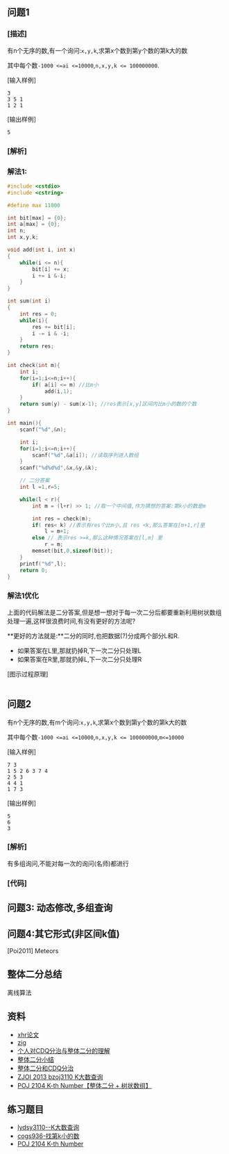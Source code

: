 ## 问题1

### [描述]

有n个无序的数,有一个询问:`x,y,k`,求第x个数到第y个数的第k大的数

其中每个数`-1000 <=ai <=10000`,`n,x,y,k <= 100000000`.


[输入样例]

```
3
3 5 1
1 2 1
```

[输出样例]

```
5
```

### [解析]

### 解法1:


```c
#include <cstdio>
#include <cstring>

#define max 11000

int bit[max] = {0};
int a[max] = {0};
int n;
int x,y,k;

void add(int i, int x)
{
    while(i <= n){
        bit[i] += x;
        i += i &-i;
    }
}

int sum(int i)
{
    int res = 0;
    while(i){
        res += bit[i];
        i -= i & -i;
    }
    return res;
}

int check(int m){
    int i;
    for(i=1;i<=n;i++){
        if( a[i] <= m) //比m小
            add(i,1);
    }
    return sum(y) - sum(x-1); //res表示[x,y]区间内比m小的数的个数
}

int main(){
    scanf("%d",&n);

    int i;
    for(i=1;i<=n;i++){
        scanf("%d",&a[i]); //读取序列进入数组
    }
    scanf("%d%d%d",&x,&y,&k);

    // 二分答案
    int l =1,r=5;

    while(l < r){
        int m = (l+r) >> 1; //取一个中间值,作为猜想的答案:第k小的数是m

        int res = check(m);
        if( res< k) //表示有res个比m小,且 res <k,那么答案在[m+1,r]里
            l = m+1;
        else // 表示res >=k,那么这种情况答案在[l,m] 里
            r = m;
        memset(bit,0,sizeof(bit));
    }
    printf("%d",l);
    return 0;
}
```


### 解法1优化

上面的代码解法是二分答案,但是想一想对于每一次二分后都要重新利用树状数组处理一遍,这样很浪费时间,有没有更好的方法呢?

**更好的方法就是:**二分的同时,也把数据(?)分成两个部分L和R.

 - 如果答案在L里,那就扔掉R,下一次二分只处理L
 - 如果答案在R里,那就扔掉L,下一次二分只处理R


[图示过程原理]

```c
```

## 问题2

有n个无序的数,有m个询问:`x,y,k`,求第x个数到第y个数的第k大的数

其中每个数`-1000 <=ai <=10000`,`n,x,y,k <= 100000000`,`m<=10000`

[输入样例]

```
7 3
1 5 2 6 3 7 4
2 5 3
4 4 1
1 7 3
```

[输出样例]

```
5
6
3
```

### [解析]

有多组询问,不能对每一次的询问(名师)都进行

### [代码]


## 问题3: 动态修改,多组查询


## 问题4:其它形式(非区间k值)

[Poi2011] Meteors

## 整体二分总结

离线算法


## 资料

 - [xhr论文](http://wenku.baidu.com/link?url=EVkCRGbBS3d6BDv5qRMxE0QSGiCtrcHeY5d0cHDSXe304T9I5eTJfS26JDK0QwKKpkB-jZwjhQh1Dx1IdSmMsQFpc2xP4HwyNdwYagIT9PO)
 - [zig](http://www.cnblogs.com/zig-zag/archive/2013/04/18/3027707.html)
 - [个人对CDQ分治与整体二分的理解](http://blog.csdn.net/hbhcy98/article/details/50642773)
 - [整体二分小结](http://blog.csdn.net/lwt36/article/details/50669972)
 - [整体二分和CDQ分治](http://victorwonder.is-programmer.com/posts/70210.html)
 - [ZJOI 2013 bzoj3110 K大数查询 ](http://blog.csdn.net/qq_21841245/article/details/44906735)
 - [POJ 2104 K-th Number【整体二分 + 树状数组】](http://blog.csdn.net/yukizzz/article/details/51278816)

## 练习题目

 - [lydsy3110--K大数查询](http://www.lydsy.com/JudgeOnline/problem.php?id=3110)
 - [cogs936-找第k小的数](http://cogs.pro/cogs/problem/problem.php?pid=930)
 - [POJ 2104 K-th Number](http://poj.org/problem?id=2104)
